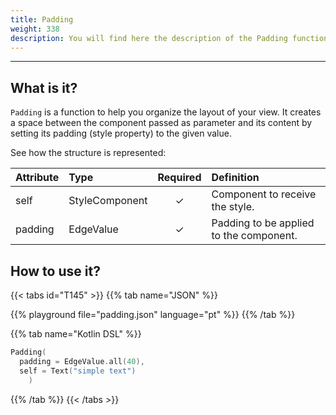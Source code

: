 ```yaml
---
title: Padding
weight: 338
description: You will find here the description of the Padding function and its attributes details
---
```


---


## What is it?

`Padding` is a function to help you organize the layout of your view. It creates a space between the component passed as parameter and its content by setting its padding (style property) to the given value.

See how the structure is represented:

| **Attribute** | **Type**  | Required | **Definition** |
| :----------- | :------------------------------------------------------------- | :---------: | :---------------------------------------------------------------------------------------------------------------- |
| self   | StyleComponent                                                |      ✓       | Component to receive the style. |
| padding   | EdgeValue                                                |      ✓       | Padding to be applied to the component. |


## How to use it?

{{< tabs id="T145" >}}
{{% tab name="JSON" %}}

<!-- json-playground:padding.json
{
  "_beagleComponent_" : "beagle:text",
  "text" : "simple text",
  "style" : {
    "padding" : {
      "all" : {
        "value" : 40.0,
        "type" : "REAL"
      }
    }
  }
}
-->

{{% playground file="padding.json" language="pt" %}}
{{% /tab %}}

{{% tab name="Kotlin DSL" %}}

```kotlin
Padding(
  padding = EdgeValue.all(40),
  self = Text("simple text")
    )
```

{{% /tab %}}
{{< /tabs >}}
